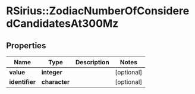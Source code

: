# RSirius::ZodiacNumberOfConsideredCandidatesAt300Mz



## Properties
Name | Type | Description | Notes
------------ | ------------- | ------------- | -------------
**value** | **integer** |  | [optional] 
**identifier** | **character** |  | [optional] 


